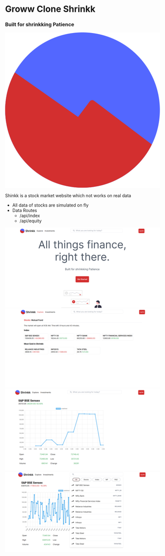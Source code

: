 # Groww Clone Shrinkk

### Built for shrinkking Patience

![logo](/src/assets/images/shrink-logo.png)

Shinkk is a stock market website which not works on real data

- All data of stocks are simulated on fly
- Data Routes
  - /api/index
  - /api/equity

<!-- [Live](https://shrinkk.vercel.app) -->

![home](/src/assets/images/shrinkk-ui.png)
![explore](/src/assets/images/explore.png)
![graph view](/src/assets/images/graph%20view.png)
![search](/src/assets/images/search.png)

